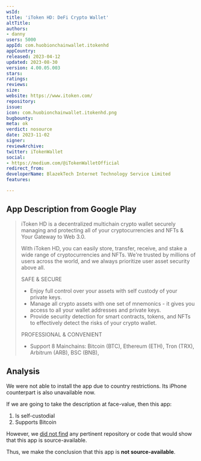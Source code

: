 ```yaml
---
wsId: 
title: 'iToken HD: DeFi Crypto Wallet'
altTitle: 
authors:
- danny 
users: 5000
appId: com.huobionchainwallet.itokenhd
appCountry: 
released: 2023-04-12
updated: 2023-08-30
version: 4.00.05.003
stars: 
ratings: 
reviews: 
size: 
website: https://www.itoken.com/
repository: 
issue: 
icon: com.huobionchainwallet.itokenhd.png
bugbounty: 
meta: ok
verdict: nosource
date: 2023-11-02
signer: 
reviewArchive: 
twitter: iTokenWallet
social:
- https://medium.com/@iTokenWalletOfficial 
redirect_from: 
developerName: BlazekTech Internet Technology Service Limited
features: 

---
```


## App Description from Google Play

> iToken HD is a decentralized multichain crypto wallet securely managing and protecting all of your cryptocurrencies and NFTs & Your Gateway to Web 3.0.
>
> With iToken HD, you can easily store, transfer, receive, and stake a wide range of cryptocurrencies and NFTs. We're trusted by millions of users across the world, and we always prioritize user asset security above all.
>
> SAFE & SECURE
> - Enjoy full control over your assets with self custody of your private keys.
> - Manage all crypto assets with one set of mnemonics - it gives you access to all your wallet addresses and private keys.
> - Provide security detection for smart contracts, tokens, and NFTs to effectively detect the risks of your crypto wallet.
>
> PROFESSIONAL & CONVENIENT
> - Support 8 Mainchains: Bitcoin (BTC), Ethereum (ETH), Tron (TRX), Arbitrum (ARB), BSC (BNB),

## Analysis 

We were not able to install the app due to country restrictions. Its iPhone counterpart is also unavailable now.

If we are going to take the description at face-value, then this app:

1. Is self-custodial
2. Supports Bitcoin

However, we [did not find](https://github.com/search?q=com.huobionchainwallet.itokenhd&type=code) any pertinent repository or code that would show that this app is source-available. 

Thus, we make the conclusion that this app is **not source-available**.
